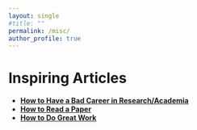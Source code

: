 ```yaml
---
layout: single
#title: ""
permalink: /misc/
author_profile: true
---
```


# Inspiring Articles
- **[How to Have a Bad Career in Research/Academia](https://people.eecs.berkeley.edu/~pattrsn/talks/BadCareer.pdf)**
- **[How to Read a Paper](https://web.stanford.edu/class/ee384m/Handouts/HowtoReadPaper.pdf)**
- **[How to Do Great Work](https://www.paulgraham.com/greatwork.html)**

